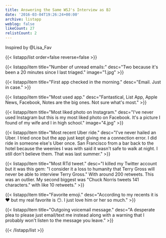 ```yaml
---
title: Answering the Same WSJ's Interview as BJ
date: '2016-03-04T19:26:24+00:00'
archive: listapp
weblog: false
likeCount: 27
relistCount: 2
---
```


Inspired by @Lisa_Fav

<!--more-->

{{< listapp/list order=false reverse=false >}}

   {{< listapp/item title="Number of unread emails:"
      desc="Two because it's been a 20 minutes since I last triaged."
      image="1.jpg" >}}

   {{< listapp/item title="First app checked in the morning."
      desc="Email. Just in case." >}}

   {{< listapp/item title="Most used app."
      desc="Fantastical, List App, Apple News, Facebook, Notes are the big ones. Not sure what's most." >}}

   {{< listapp/item title="Most liked photo on Instagram."
      desc="I've never used Instagram but this is my most liked photo on Facebook. It's a picture I found of my wife and I in high school."
      image="4.jpg" >}}

   {{< listapp/item title="Most recent Uber ride."
      desc="I've never hailed an Uber. I tried once but the app just kept giving me a connection error. I did ride in someone else's Uber once. San Francisco from a bar back to the hotel because the weenies I was with said it wasn't safe to walk at night. I still don't believe them. That was last summer." >}}

   {{< listapp/item title="Most RTd tweet."
      desc="I killed my Twitter account but it was this gem: \"I consider it a loss to humanity that Terry Gross will never be able to interview Terry Gross.\" With around 200 retweets. This was an outlier. My second biggest was \"Chuck Norris tweets 141 characters.\" with like 10 retweets." >}}

   {{< listapp/item title="Favorite emoji."
      desc="According to my recents it is ❤️ but my real favorite is 😶. I just love him or her so much." >}}

   {{< listapp/item title="Outgoing voicemail message."
      desc="A desperate plea to please just email/text me instead along with a warning that I probably won't listen to the message you leave." >}}

{{< /listapp/list >}}
